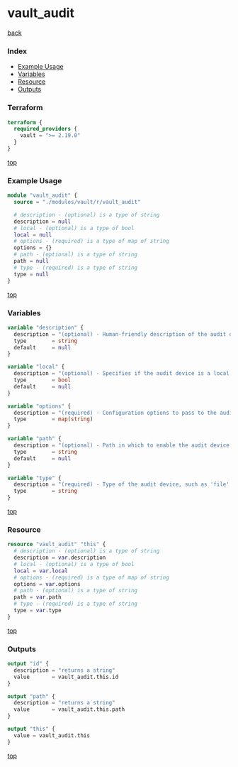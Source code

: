 # vault_audit

[back](../vault.md)

### Index

- [Example Usage](#example-usage)
- [Variables](#variables)
- [Resource](#resource)
- [Outputs](#outputs)

### Terraform

```terraform
terraform {
  required_providers {
    vault = ">= 2.19.0"
  }
}
```

[top](#index)

### Example Usage

```terraform
module "vault_audit" {
  source = "./modules/vault/r/vault_audit"

  # description - (optional) is a type of string
  description = null
  # local - (optional) is a type of bool
  local = null
  # options - (required) is a type of map of string
  options = {}
  # path - (optional) is a type of string
  path = null
  # type - (required) is a type of string
  type = null
}
```

[top](#index)

### Variables

```terraform
variable "description" {
  description = "(optional) - Human-friendly description of the audit device."
  type        = string
  default     = null
}

variable "local" {
  description = "(optional) - Specifies if the audit device is a local only. Local audit devices are not replicated nor (if a secondary) removed by replication."
  type        = bool
  default     = null
}

variable "options" {
  description = "(required) - Configuration options to pass to the audit device itself."
  type        = map(string)
}

variable "path" {
  description = "(optional) - Path in which to enable the audit device."
  type        = string
  default     = null
}

variable "type" {
  description = "(required) - Type of the audit device, such as 'file'."
  type        = string
}
```

[top](#index)

### Resource

```terraform
resource "vault_audit" "this" {
  # description - (optional) is a type of string
  description = var.description
  # local - (optional) is a type of bool
  local = var.local
  # options - (required) is a type of map of string
  options = var.options
  # path - (optional) is a type of string
  path = var.path
  # type - (required) is a type of string
  type = var.type
}
```

[top](#index)

### Outputs

```terraform
output "id" {
  description = "returns a string"
  value       = vault_audit.this.id
}

output "path" {
  description = "returns a string"
  value       = vault_audit.this.path
}

output "this" {
  value = vault_audit.this
}
```

[top](#index)